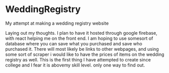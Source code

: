 # WeddingRegistry
My attempt at making a wedding registry website

Laying out my thoughts. I plan to have it hosted through google firebase, with react helping me on the front end. I am hoping to use somesort of database where you can save what you purchased and save who purchased it. There will most likely be links to other webpages, and using some sort of scraper i would like to have the prices of items on the wedding registry as well. This is the first thing I have attempted to create since college and I fear it is abovemy skill level. only one way to find out.
